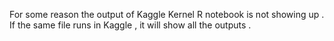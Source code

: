 For some reason the output of Kaggle Kernel R notebook is not showing up . If the same file runs in Kaggle , it will show all the outputs .
